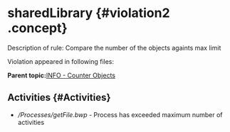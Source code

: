 # sharedLibrary {#violation2 .concept}

Description of rule: Compare the number of the objects againts max limit

Violation appeared in following files:

**Parent topic:**[INFO - Counter Objects](../../../qa/rules/INFO_-_Counter_Objects.md)

## Activities {#Activities}

-   */Processes/getFile.bwp* - Process has exceeded maximum number of activities

